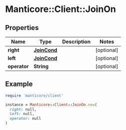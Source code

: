 # Manticore::Client::JoinOn

## Properties

| Name | Type | Description | Notes |
| ---- | ---- | ----------- | ----- |
| **right** | [**JoinCond**](JoinCond.md) |  | [optional] |
| **left** | [**JoinCond**](JoinCond.md) |  | [optional] |
| **operator** | **String** |  | [optional] |

## Example

```ruby
require 'manticore/client'

instance = Manticore::Client::JoinOn.new(
  right: null,
  left: null,
  operator: null
)
```

